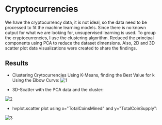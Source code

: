 # Cryptocurrencies

We have the cryptocurrency data, it is not ideal, so the data need to be processed to fit the machine learning models. Since there is no known output for what we are looking for, unsupervised learning is used. To group the cryptocurrencies, I use the clustering algorithm. Reduced the principal components using PCA to reduce the dataset dimensions. Also, 2D and 3D scatter plot data visualizations were created to share the findings.


## Results

- Clustering Crytocurrencies Using K-Means, finding the Best Value for k Using the Elbow Curve:
![1](https://user-images.githubusercontent.com/38533045/141231190-b79e4982-d7c9-4acf-b466-4ff333992314.png)



- 3D-Scatter with the PCA data and the cluster:

![2](https://user-images.githubusercontent.com/38533045/141230904-5863b827-4938-449d-9ac1-7371caede251.png)




- hvplot.scatter plot using x="TotalCoinsMined" and y="TotalCoinSupply":

![3](https://user-images.githubusercontent.com/38533045/141231057-ad9e6d7a-6124-471c-8e52-662916083f6d.png)


